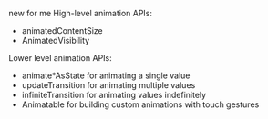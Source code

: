 new for me
High-level animation APIs:

- animatedContentSize
- AnimatedVisibility

Lower level animation APIs:

- animate*AsState for animating a single value
- updateTransition for animating multiple values
- infiniteTransition for animating values indefinitely
- Animatable for building custom animations with touch gestures